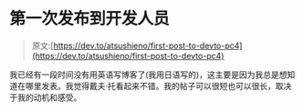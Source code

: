 # 第一次发布到开发人员

> 原文:[https://dev.to/atsushieno/first-post-to-devto-pc4](https://dev.to/atsushieno/first-post-to-devto-pc4)

我已经有一段时间没有用英语写博客了(我用日语写的)，这主要是因为我总是想知道在哪里发表。我觉得戴夫·托看起来不错。我的帖子可以很短也可以很长，取决于我的动机和感受。
